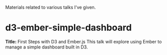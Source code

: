 Materials related to various talks I've given.

d3-ember-simple-dashboard
=========================

**Title:** First Steps with D3 and Ember.js
This talk will explore using Ember to manage a simple dashboard built in D3.
